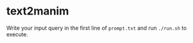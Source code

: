 # text2manim

Write your input query in the first line of `prompt.txt` and run `./run.sh` to execute.